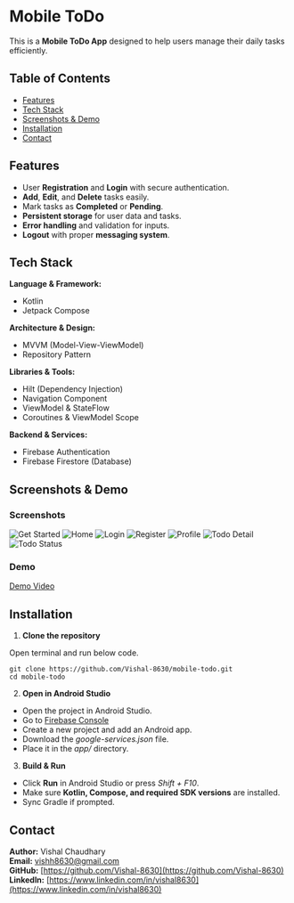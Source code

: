 # Mobile ToDo
This is a **Mobile ToDo App** designed to help users manage their daily tasks efficiently.

## Table of Contents

 - [Features](#features)
 - [Tech Stack](#tech-stack)
 - [Screenshots & Demo](#screenshots--demo)
 - [Installation](#installation)
 - [Contact](#contact)

## Features
- User **Registration** and **Login** with secure authentication.
- **Add**, **Edit**, and **Delete** tasks easily.
- Mark tasks as **Completed** or **Pending**.
- **Persistent storage** for user data and tasks.
- **Error handling** and validation for inputs.
- **Logout** with proper **messaging system**.

## Tech Stack

**Language & Framework:**
- Kotlin
- Jetpack Compose

**Architecture & Design:**
- MVVM (Model-View-ViewModel)
- Repository Pattern

**Libraries & Tools:**
- Hilt (Dependency Injection)
- Navigation Component
- ViewModel & StateFlow
- Coroutines & ViewModel Scope

**Backend & Services:**
- Firebase Authentication
- Firebase Firestore (Database)

## Screenshots & Demo

### Screenshots
![Get Started](screenshots/get-started.png)
![Home](screenshots/home.png)
![Login](screenshots/login.png)
![Register](screenshots/register.png)
![Profile](screenshots/profile.png)
![Todo Detail](screenshots/todo_detail.png)
![Todo Status](screenshots/todo_status.png)

### Demo

[Demo Video](https://drive.google.com/file/d/19EvS4P3e8GG9nl6kin3tGQZM6LhkyBdE/view)

## Installation

1. **Clone the repository**

Open terminal and run below code.  

```git
git clone https://github.com/Vishal-8630/mobile-todo.git
cd mobile-todo
```

2. **Open in Android Studio**

- Open the project in Android Studio.
- Go to [Firebase Console](https://console.firebase.google.com/)
- Create a new project and add an Android app.
- Download the *google-services.json* file.
- Place it in the *app/* directory.

3. **Build & Run**

- Click **Run** in Android Studio or press *Shift + F10*.
- Make sure **Kotlin, Compose, and required SDK versions** are installed.
- Sync Gradle if prompted.

## Contact

**Author:** Vishal Chaudhary  
**Email:** [vishh8630@gmail.com](mailto:vishh8630@gmail.com)  
**GitHub:** [https://github.com/Vishal-8630](https://github.com/Vishal-8630)  
**LinkedIn:** [https://www.linkedin.com/in/vishal8630](https://www.linkedin.com/in/vishal8630)  
